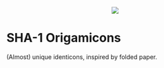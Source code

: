 <p align="center">
  <img src="https://github.com/Mailea/individual-sha1-origamicons/blob/master/preview.png"/>
</p>


# SHA-1 Origamicons

(Almost) unique identicons, inspired by folded paper.
